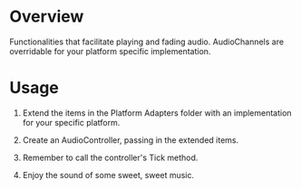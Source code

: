 # Overview
Functionalities that facilitate playing and fading audio. AudioChannels are overridable for your platform specific implementation.

# Usage
1. Extend the items in the Platform Adapters folder with an implementation for your specific platform.

2. Create an AudioController, passing in the extended items.

3. Remember to call the controller's Tick method.

4. Enjoy the sound of some sweet, sweet music.